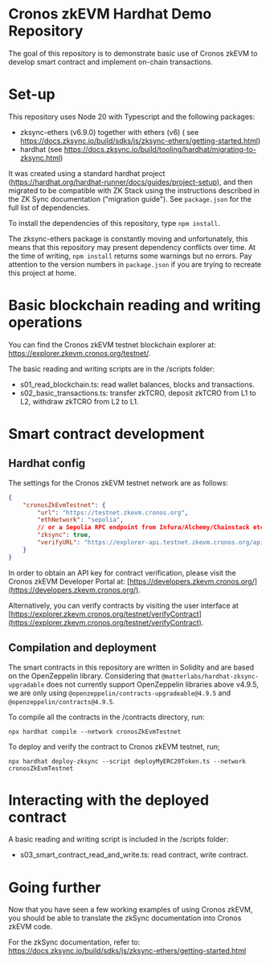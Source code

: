 # Cronos zkEVM Hardhat Demo Repository

The goal of this repository is to demonstrate basic use of Cronos zkEVM to develop smart contract and implement on-chain transactions.

# Set-up

This repository uses Node 20 with Typescript and the following packages:

-   zksync-ethers (v6.9.0) together with ethers (v6) (
    see https://docs.zksync.io/build/sdks/js/zksync-ethers/getting-started.html)
-   hardhat (see https://docs.zksync.io/build/tooling/hardhat/migrating-to-zksync.html)

It was created using a standard hardhat project (https://hardhat.org/hardhat-runner/docs/guides/project-setup), and then migrated to be compatible with ZK Stack using the instructions described in the ZK Sync documentation ("migration guide"). See `package.json` for the full list of dependencies.

To install the dependencies of this repository, type `npm install`.

The zksync-ethers package is constantly moving and unfortunately, this means that this repository may present dependency conflicts over time. At the time of writing, `npm install` returns some warnings but no errors. Pay attention to the version numbers in `package.json` if you are trying to recreate this project at home.

# Basic blockchain reading and writing operations

You can find the Cronos zkEVM testnet blockchain explorer at: https://explorer.zkevm.cronos.org/testnet/.

The basic reading and writing scripts are in the /scripts folder:

-   s01_read_blockchain.ts: read wallet balances, blocks and transactions.
-   s02_basic_transactions.ts: transfer zkTCRO, deposit zkTCRO from L1 to L2, withdraw zkTCRO from L2 to L1.

# Smart contract development

## Hardhat config

The settings for the Cronos zkEVM testnet network are as follows:

```json lines
{
    "cronosZkEvmTestnet": {
        "url": "https://testnet.zkevm.cronos.org",
        "ethNetwork": "sepolia",
        // or a Sepolia RPC endpoint from Infura/Alchemy/Chainstack etc.
        "zksync": true,
        "verifyURL": "https://explorer-api.testnet.zkevm.cronos.org/api/v1/contract/verify/hardhat?apikey={api_key}"
    }
}
```

In order to obtain an API key for contract verification, please visit the Cronos zkEVM Developer Portal at: [https://developers.zkevm.cronos.org/](https://developers.zkevm.cronos.org/).

Alternatively, you can verify contracts by visiting the user interface at [https://explorer.zkevm.cronos.org/testnet/verifyContract](https://explorer.zkevm.cronos.org/testnet/verifyContract).

## Compilation and deployment

The smart contracts in this repository are written in Solidity and are based on the OpenZeppelin library. Considering
that `@matterlabs/hardhat-zksync-upgradable` does not currently support OpenZeppelin libraries above v4.9.5, we are only
using `@openzeppelin/contracts-upgradeable@4.9.5` and `@openzeppelin/contracts@4.9.5`.

To compile all the contracts in the /contracts directory, run:

```shell
npx hardhat compile --network cronosZkEvmTestnet
```

To deploy and verify the contract to Cronos zkEVM testnet, run;

```shell
npx hardhat deploy-zksync --script deployMyERC20Token.ts --network cronosZkEvmTestnet
```

# Interacting with the deployed contract

A basic reading and writing script is included in the /scripts folder:

-   s03_smart_contract_read_and_write.ts: read contract, write contract.

# Going further

Now that you have seen a few working examples of using Cronos zkEVM, you should be able to translate the zkSync
documentation into Cronos zkEVM code.

For the zkSync documentation, refer to: https://docs.zksync.io/build/sdks/js/zksync-ethers/getting-started.html
